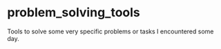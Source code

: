 # problem_solving_tools
Tools to solve some very specific problems or tasks I encountered some day.
